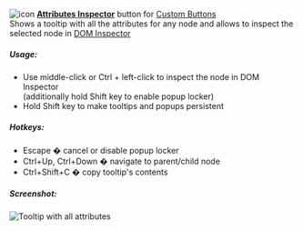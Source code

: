 ![icon](https://raw.github.com/Infocatcher/Custom_Buttons/master/Attributes_Inspector/icon.png)&nbsp;<a href="http://infocatcher.github.com/Custom_Buttons/install/attrsInspector.html"><strong>Attributes Inspector</strong></a> button for [Custom Buttons](https://addons.mozilla.org/addon/custom-buttons/)
<br>Shows a tooltip with all the attributes for any node and allows to inspect the selected node in [DOM Inspector](https://addons.mozilla.org/addon/dom-inspector-6622/)

##### Usage:
* Use middle-click or Ctrl + left-click to inspect the node in DOM Inspector
<br>(additionally hold Shift key to enable popup locker)
* Hold Shift key to make tooltips and popups persistent

##### Hotkeys:
* Escape � cancel or disable popup locker
* Ctrl+Up, Ctrl+Down � navigate to parent/child node
* Ctrl+Shift+C � copy tooltip's contents

##### Screenshot:
<img src="https://raw.github.com/Infocatcher/Custom_Buttons/master/Attributes_Inspector/attrsInspector-en.png" alt="Tooltip with all attributes" align="top">
